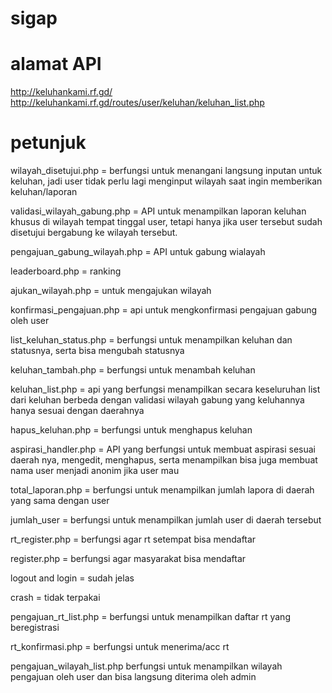 # sigap
# alamat API
http://keluhankami.rf.gd/
http://keluhankami.rf.gd/routes/user/keluhan/keluhan_list.php

# petunjuk
wilayah_disetujui.php = berfungsi untuk menangani langsung inputan untuk keluhan, jadi user tidak perlu lagi
                        menginput wilayah saat ingin memberikan keluhan/laporan

validasi_wilayah_gabung.php = API untuk menampilkan laporan keluhan khusus di wilayah tempat tinggal user, 
                              tetapi hanya jika user tersebut sudah disetujui bergabung ke wilayah tersebut.

pengajuan_gabung_wilayah.php = API untuk gabung wialayah

leaderboard.php = ranking

ajukan_wilayah.php = untuk mengajukan wilayah

konfirmasi_pengajuan.php = api untuk mengkonfirmasi pengajuan gabung oleh user

list_keluhan_status.php = berfungsi untuk menampilkan keluhan dan statusnya, serta bisa mengubah statusnya

keluhan_tambah.php = berfungsi untuk menambah keluhan

keluhan_list.php = api yang berfungsi menampilkan secara keseluruhan list
                    dari keluhan berbeda dengan validasi wilayah gabung yang keluhannya
                    hanya sesuai dengan daerahnya 

hapus_keluhan.php = berfungsi untuk menghapus keluhan

aspirasi_handler.php = API yang berfungsi untuk membuat aspirasi sesuai daerah nya, mengedit, menghapus, serta menampilkan
                      bisa juga membuat nama user menjadi anonim jika user mau 

total_laporan.php = berfungsi untuk menampilkan jumlah lapora di daerah yang sama dengan user

jumlah_user = berfungsi untuk menampilkan jumlah user di daerah tersebut

rt_register.php = berfungsi agar rt setempat bisa mendaftar

register.php = berfungsi agar masyarakat bisa mendaftar

logout and login = sudah jelas

crash = tidak terpakai

pengajuan_rt_list.php = berfungsi untuk menampilkan daftar rt yang beregistrasi

rt_konfirmasi.php = berfungsi untuk menerima/acc rt

pengajuan_wilayah_list.php berfungsi untuk menampilkan wilayah pengajuan oleh user dan bisa langsung diterima oleh admin
